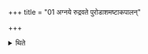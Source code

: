 +++
title = "01 अग्नये रुद्रवते पुरोडाशमष्टाकपालन्"

+++

<details><summary>थिते</summary>

अग्नये रुद्रवते पुरोडाशमष्टाकपालं निर्वपेत् १
</details>
